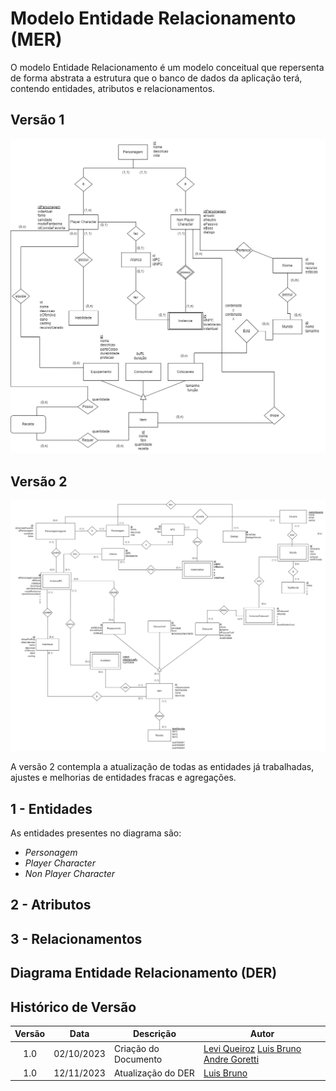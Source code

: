 # Modelo Entidade Relacionamento (MER)

O modelo Entidade Relacionamento é um modelo conceitual que repersenta de forma abstrata a estrutura que o banco de dados da aplicação terá, contendo entidades, atributos e relacionamentos.

## Versão 1

<div align="center">
  <img src="../assets/diagrama-entidade.png" aly="Diagrama Entidade" style="width: 700px">
</div>

## Versão 2

<div align="center">
  <img src="../assets/diagrama-entidadev2.png" aly="Diagrama Entidade v2" style="width: 700px">
</div>

A versão 2 contempla a atualização de todas as entidades já trabalhadas, ajustes e melhorias de entidades fracas e agregações.

## 1 - Entidades

As entidades presentes no diagrama são:

 - *Personagem*
 - *Player Character*
 - *Non Player Character*

## 2 - Atributos

## 3 - Relacionamentos

## Diagrama Entidade Relacionamento (DER)

## Histórico de Versão

| Versão | Data | Descrição | Autor |
| :-----: | :------: | ------- | -------- |
| 1.0 | 02/10/2023 | Criação do Documento | [Levi Queiroz](https://github.com/LeviQ27) [Luis Bruno](https://github.com/lbrunofidelis) [Andre Goretti](https://github.com/AGoretti) |
| 1.0 | 12/11/2023 | Atualização do DER | [Luis Bruno](https://github.com/lbrunofidelis) |
